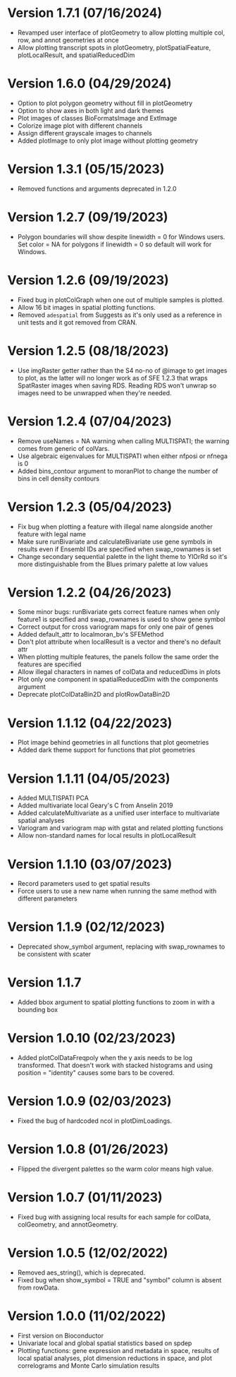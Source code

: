# Version 1.7.1 (07/16/2024)
* Revamped user interface of plotGeometry to allow plotting multiple col, row, and annot geometries at once
* Allow plotting transcript spots in plotGeometry, plotSpatialFeature, plotLocalResult, and spatialReducedDim

# Version 1.6.0 (04/29/2024)
* Option to plot polygon geometry without fill in plotGeometry
* Option to show axes in both light and dark themes
* Plot images of classes BioFormatsImage and ExtImage
* Colorize image plot with different channels
* Assign different grayscale images to channels
* Added plotImage to only plot image without plotting geometry

# Version 1.3.1 (05/15/2023)
* Removed functions and arguments deprecated in 1.2.0

# Version 1.2.7 (09/19/2023)
* Polygon boundaries will show despite linewidth = 0 for Windows users. Set color = NA for polygons if linewidth = 0 so default will work for Windows.

# Version 1.2.6 (09/19/2023)
* Fixed bug in plotColGraph when one out of multiple samples is plotted.
* Allow 16 bit images in spatial plotting functions.
* Removed `adespatial` from Suggests as it's only used as a reference in unit tests and it got removed from CRAN.

# Version 1.2.5 (08/18/2023)
* Use imgRaster getter rather than the S4 no-no of @image to get images to plot, as the latter will no longer work as of SFE 1.2.3 that wraps SpatRaster images when saving RDS. Reading RDS won't unwrap so images need to be unwrapped when they're needed.

# Version 1.2.4 (07/04/2023)
* Remove useNames = NA warning when calling MULTISPATI; the warning comes from
generic of colVars.
* Use algebraic eigenvalues for MULTISPATI when either nfposi or nfnega is 0
* Added bins_contour argument to moranPlot to change the number of bins in cell
density contours

# Version 1.2.3 (05/04/2023)
* Fix bug when plotting a feature with illegal name alongside another feature
with legal name
* Make sure runBivariate and calculateBivariate use gene symbols in results even
if Ensembl IDs are specified when swap_rownames is set
* Change secondary sequential palette in the light theme to YlOrRd so it's more
distinguishable from the Blues primary palette at low values

# Version 1.2.2 (04/26/2023)
* Some minor bugs: runBivariate gets correct feature names when only feature1 is
specified and swap_rownames is used to show gene symbol
* Correct output for cross variogram maps for only one pair of genes
* Added default_attr to localmoran_bv's SFEMethod
* Don't plot attribute when localResult is a vector and there's no default attr
* When plotting multiple features, the panels follow the same order the features
are specified
* Allow illegal characters in names of colData and reducedDims in plots
* Plot only one component in spatialReducedDim with the components argument
* Deprecate plotColDataBin2D and plotRowDataBin2D

# Version 1.1.12 (04/22/2023)
* Plot image behind geometries in all functions that plot geometries
* Added dark theme support for functions that plot geometries

# Version 1.1.11 (04/05/2023)
* Added MULTISPATI PCA
* Added multivariate local Geary's C from Anselin 2019
* Added calculateMultivariate as a unified user interface to multivariate spatial analyses
* Variogram and variogram map with gstat and related plotting functions
* Allow non-standard names for local results in plotLocalResult

# Version 1.1.10 (03/07/2023)
* Record parameters used to get spatial results
* Force users to use a new name when running the same method with different parameters

# Version 1.1.9 (02/12/2023)
* Deprecated show_symbol argument, replacing with swap_rownames to be consistent with scater

# Version 1.1.7
* Added bbox argument to spatial plotting functions to zoom in with a bounding box

# Version 1.0.10 (02/23/2023)
* Added plotColDataFreqpoly when the y axis needs to be log transformed. That doesn't work with stacked histograms and using position = "identity" causes some bars to be covered.

# Version 1.0.9 (02/03/2023)
* Fixed the bug of hardcoded ncol in plotDimLoadings.

# Version 1.0.8 (01/26/2023)
* Flipped the divergent palettes so the warm color means high value.

# Version 1.0.7 (01/11/2023)
* Fixed bug with assigning local results for each sample for colData, colGeometry, and annotGeometry.

# Version 1.0.5 (12/02/2022)
* Removed aes_string(), which is deprecated.
* Fixed bug when show_symbol = TRUE and "symbol" column is absent from rowData.

# Version 1.0.0 (11/02/2022)

* First version on Bioconductor
* Univariate local and global spatial statistics based on spdep
* Plotting functions: gene expression and metadata in space, results of local spatial analyses, plot dimension reductions in space, and plot correlograms and Monte Carlo simulation results

